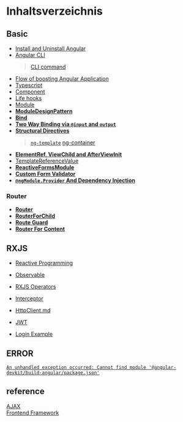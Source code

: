 # Inhaltsverzeichnis

## Basic
- [Install and Uninstall Angular](Install&UninstallAngular.md)  
- [Angular CLI](AngularCLI.md)  
  > [CLI command](https://blog.poychang.net/note-angular-cli/)    
- [Flow of boosting Angular Application](ApplicationActs.md)  
- [Typescript](TypeScript.md)  
- [Component](Component.md)  
- [Life hooks](lifeHooks.md)  
- [Module](ngModule.md)  
- **[ModuleDesignPattern](moduleDesignPattern.md)**
- **[Bind](Binding.md)**
- **[Two Way Binding via `@input` and `output`](TwoWayBinding.md)**
- **[Structural Directives](Structural%20Directives.md)**  
  > [`ng-template`](ng-template.md)
  > [ng-container](ng-container.md)
- **[ElementRef, ViewChild and AfterViewInit](ElementRef_ViewChild_AfterViewInit.md)**
- [TemplateReferenceValue](TemplateReferenceValue.md) 
- **[ReactiveFormsModule](ReactiveFormsModule.md)** 
- **[Custom Form Validator](Validator.md)**
- **[`@ngModule.Provider` And Dependency Injection](Dependency%20Injection.md)**

### Router

- **[Router](Router.md)**   
- **[RouterForChild](RouterForChild.md)**
- **[Route Guard](Route_Guard.md)**  
- **[Router For Content](RouterForContentLoading.md)** 

## RXJS
- [Reactive Programming](ReactiveProgramming.md)   
- [Observable](Observable.md)    
- [RXJS Operators](RXJS_Operators.md)
- [Interceptor](Interceptor.md)   
- [HttpClient.md](HttpClient.md)    

- [JWT](JWT.md)    
- [Login Example](https://jasonwatmore.com/post/2020/07/18/angular-10-user-registration-and-login-example-tutorial)    

## ERROR
[`An unhandled exception occurred: Cannot find module '@angular-devkit/build-angular/package.json'`](https://stackoverflow.com/questions/50333003/could-not-find-module-angular-devkit-build-angular?page=2&tab=votes#tab-top)


## reference

[AJAX](https://wcc723.github.io/development/2020/10/01/about-ajax-2/)   
[Frontend Framework](https://developer.mozilla.org/zh-TW/docs/Learn/Tools_and_testing/Client-side_JavaScript_frameworks/Introduction)   